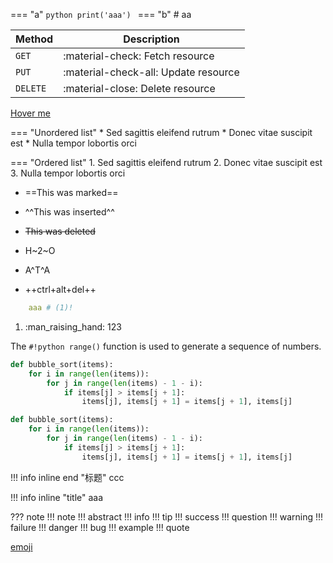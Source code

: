 <!-- ---
hide:
  - navigation
  - toc
--- -->

=== "a"
    ```python
    print('aaa')
    ```
=== "b"
    # aa


| Method      | Description                          |
| ----------- | ------------------------------------ |
| `GET`       | :material-check:     Fetch resource  |
| `PUT`       | :material-check-all: Update resource |
| `DELETE`    | :material-close:     Delete resource |



[Hover me][example]

  [example]: https://example.com "I'm a tooltip!"

=== "Unordered list"
    * Sed sagittis eleifend rutrum
    * Donec vitae suscipit est
    * Nulla tempor lobortis orci

=== "Ordered list"
    1. Sed sagittis eleifend rutrum
    2. Donec vitae suscipit est
    3. Nulla tempor lobortis orci

- ==This was marked==
- ^^This was inserted^^
- ~~This was deleted~~

- H~2~O
- A^T^A

- ++ctrl+alt+del++



``` yaml
    aaa # (1)!
```

1.  :man_raising_hand: 123


The `#!python range()` function is used to generate a sequence of numbers.

``` py hl_lines="2 3"
def bubble_sort(items):
    for i in range(len(items)):
        for j in range(len(items) - 1 - i):
            if items[j] > items[j + 1]:
                items[j], items[j + 1] = items[j + 1], items[j]
```

``` py title="bubble_sort.py"
def bubble_sort(items):
    for i in range(len(items)):
        for j in range(len(items) - 1 - i):
            if items[j] > items[j + 1]:
                items[j], items[j + 1] = items[j + 1], items[j]
```



!!! info inline end "标题"
    ccc 

!!! info inline "title"
    aaa

??? note
!!! note
!!! abstract
!!! info
!!! tip
!!! success
!!! question 
!!! warning
!!! failure
!!! danger
!!! bug 
!!! example 
!!! quote 

[emoji](https://squidfunk.github.io/mkdocs-material/reference/icons-emojis/)